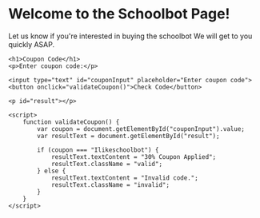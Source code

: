 <Doctype HTML>
<html lang="en">
<head>
    <meta charset="UTF-8">
    <meta name="viewport" content="width=device-width, initial-scale=1.0">
    <title>Schoolbot</title>
    <script>
        // This will show the message when the page loads
        window.onload = function() {
            alert("Are you ready to buy the schoolbot click ok to continue???");
        };
    </script>
</head>
<body>
    <h1>Welcome to the Schoolbot Page!</h1>
    <p>Let us know if you're interested in buying the schoolbot We will get to you quickly ASAP.</p>
<html lang="en">
<head>
    <meta charset="UTF-8">
    <meta name="viewport" content="width=device-width, initial-scale=1.0">
    <title>Buy Button</title>
    <style>
        .buy-button {
            background-color: green;
            color: white;
            font-size: 16px;
            padding: 10px 20px;
            border: none;
            cursor: pointer;
            border-radius: 5px;
        }

        .buy-button:hover {
            background-color: darkgreen;
        }
    </style>
</head>
<body>

    <button class="buy-button" onclick="redirectToPage()">Buy</button>

    <script>
        function redirectToPage() {
            window.location.href = "https://cdn.prod.website-files.com/605826c62e8de87de744596e/66b32d74582ffd86a10745e7_65f00977f2b5330cc634090c_1-65f007c88e75b.webp";
        }
    </script>

</body>
</html>


</body>
</html>
<html lang="en">
<head>
    <meta charset="UTF-8">
    <meta name="viewport" content="width=device-width, initial-scale=1.0">
    <title>Coupon Code Validation</title>
    <style>
        .valid {
            color: green;
        }
        .invalid {
            color: red;
        }
    </style>
</head>
<body>

    <h1>Coupon Code</h1>
    <p>Enter coupon code:</p>

    <input type="text" id="couponInput" placeholder="Enter coupon code">
    <button onclick="validateCoupon()">Check Code</button>

    <p id="result"></p>

    <script>
        function validateCoupon() {
            var coupon = document.getElementById("couponInput").value;
            var resultText = document.getElementById("result");

            if (coupon === "Ilikeschoolbot") {
                resultText.textContent = "30% Coupon Applied";
                resultText.className = "valid";
            } else {
                resultText.textContent = "Invalid code.";
                resultText.className = "invalid";
            }
        }
    </script>

</body>
</html>

